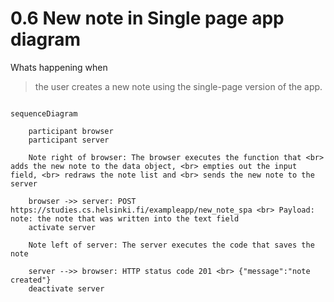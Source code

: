 # 0.6 New note in Single page app diagram

Whats happening when

> the user creates a new note using the single-page version of the app.

```mermaid

sequenceDiagram

    participant browser
    participant server

    Note right of browser: The browser executes the function that <br> adds the new note to the data object, <br> empties out the input field, <br> redraws the note list and <br> sends the new note to the server

    browser ->> server: POST https://studies.cs.helsinki.fi/exampleapp/new_note_spa <br> Payload: note: the note that was written into the text field
    activate server

    Note left of server: The server executes the code that saves the note

    server -->> browser: HTTP status code 201 <br> {"message":"note created"}
    deactivate server


```